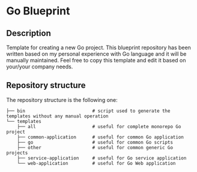 # Go Blueprint

## Description

Template for creating a new Go project.
This blueprint repository has been written based on my personal experience with Go language and it will be manually maintained.
Feel free to copy this template and edit it based on your/your company needs.

## Repository structure

The repository structure is the following one:

```
├── bin                         # script used to generate the templates without any manual operation
└── templates
    ├── all                     # useful for complete monorepo Go project
    ├── common-application      # useful for common Go application
    ├── go                      # useful for common Go scripts
    ├── other                   # useful for common generic Go projects
    ├── service-application     # useful for Go service application
    └── web-application         # useful for Go Web application
```